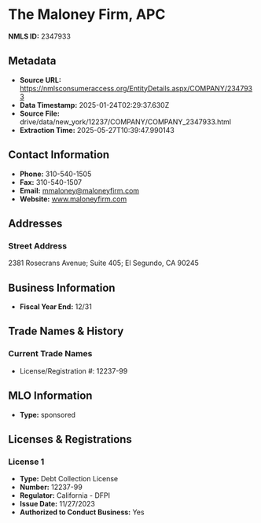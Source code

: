 # The Maloney Firm, APC

**NMLS ID:** 2347933

## Metadata
- **Source URL:** https://nmlsconsumeraccess.org/EntityDetails.aspx/COMPANY/2347933
- **Data Timestamp:** 2025-01-24T02:29:37.630Z
- **Source File:** drive/data/new_york/12237/COMPANY/COMPANY_2347933.html
- **Extraction Time:** 2025-05-27T10:39:47.990143

## Contact Information
- **Phone:** 310-540-1505
- **Fax:** 310-540-1507
- **Email:** mmaloney@maloneyfirm.com
- **Website:** www.maloneyfirm.com

## Addresses
### Street Address
2381 Rosecrans Avenue; Suite 405; El Segundo, CA 90245

## Business Information
- **Fiscal Year End:** 12/31

## Trade Names & History
### Current Trade Names
- License/Registration #: 12237-99

## MLO Information
- **Type:** sponsored

## Licenses & Registrations

### License 1
- **Type:** Debt Collection License
- **Number:** 12237-99
- **Regulator:** California - DFPI
- **Issue Date:** 11/27/2023
- **Authorized to Conduct Business:** Yes
